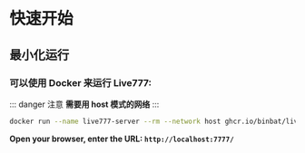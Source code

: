 # 快速开始

## 最小化运行

### 可以使用 Docker 来运行 Live777:

::: danger 注意
**需要用 host 模式的网络**
:::

```sh
docker run --name live777-server --rm --network host ghcr.io/binbat/live777-server:latest live777
```

**Open your browser, enter the URL: `http://localhost:7777/`**
